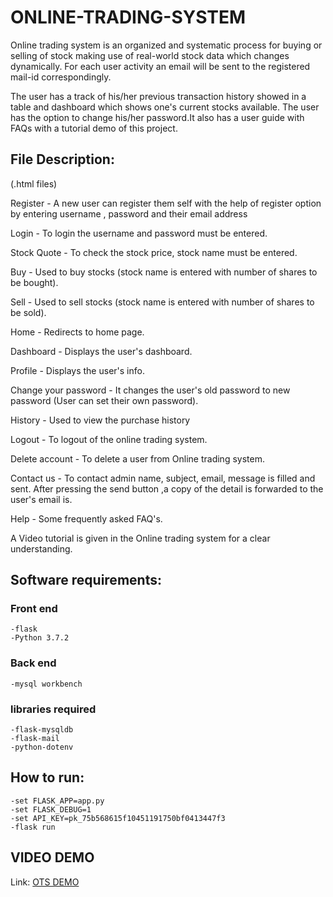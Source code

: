 # ONLINE-TRADING-SYSTEM


Online trading system is an organized and systematic process for buying or selling of stock making use of real-world stock data which changes dynamically. For each user activity an email will be sent to the registered mail-id correspondingly.


The user has a track of his/her previous transaction history showed in a table and dashboard which shows one's current stocks available. The user has the option to change his/her password.It also has a user guide with FAQs with a tutorial demo of this project.


## File Description: 
(.html files)

Register - A new user can register them self with the help of register
option by entering username , password and their email address

Login - To login the username and password must be entered.

Stock Quote - To check the stock price, stock name must be entered.

Buy - Used to buy stocks (stock name is entered with number of shares to
be bought).

Sell - Used to sell stocks (stock name is entered with number of shares
to be sold).

Home - Redirects to home page.

Dashboard - Displays the user's dashboard.

Profile - Displays the user's info.

Change your password - It changes the user's old password to new
password (User can set their own password).

History - Used to view the purchase history

Logout - To logout of the online trading system.

Delete account - To delete a user from Online trading system.

Contact us - To contact admin name, subject, email, message is filled
and sent. After pressing the send button ,a copy of the detail is
forwarded to the user's email is.

Help - Some frequently asked FAQ's.

A Video tutorial is given in the Online trading system for a clear
understanding.


    

## Software requirements:
### Front end
    -flask    
    -Python 3.7.2

### Back end
    -mysql workbench

### libraries required
    -flask-mysqldb
    -flask-mail
    -python-dotenv
    

    
  
    
## How to run:
    -set FLASK_APP=app.py
    -set FLASK_DEBUG=1
    -set API_KEY=pk_75b568615f10451191750bf0413447f3
    -flask run


## VIDEO DEMO
Link: [OTS DEMO](https://drive.google.com/file/d/1CxIAhBIcQllMWVzu-rDMC5okwxKGDDwq/view?usp=sharing)



    

